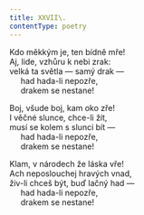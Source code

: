 ```yaml
---
title: XXVII\.
contentType: poetry
---
```


Kdo měkkým je, ten bídně mře!  
Aj, lide, vzhůru k nebi zrak:  
velká ta světla — samý drak —  
     had hada-li nepozře,  
     drakem se nestane!

  

Boj, všude boj, kam oko zře!  
I věčné slunce, chce-li žít,  
musí se kolem s slunci bít —  
     had hada-li nepozře,  
     drakem se nestane!

  

Klam, v národech že láska vře!  
Ach neposlouchej hravých vnad,  
živ-li chceš být, buď lačný had —  
     had hada-li nepozře,  
     drakem se nestane!
